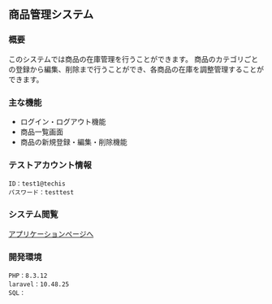 
## 商品管理システム

### 概要
このシステムでは商品の在庫管理を行うことができます。
商品のカテゴリごとの登録から編集、削除まで行うことができ、各商品の在庫を調整管理することができます。

### 主な機能
* ログイン・ログアウト機能
* 商品一覧画面
* 商品の新規登録・編集・削除機能

### テストアカウント情報
```
ID：test1@techis
パスワード：testtest
```
### システム閲覧
[アプリケーションページへ](https://item-management202412-41adadb5e264.herokuapp.com/login)

### 開発環境
```
PHP：8.3.12
laravel：10.48.25
SQL：
```
